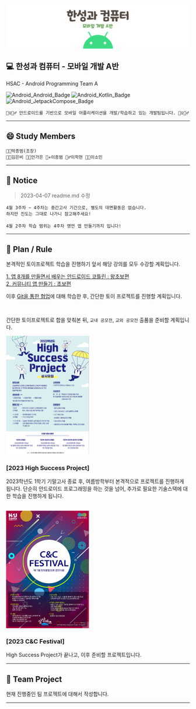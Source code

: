 ![Title](readme.img/img.hsac.mobile.png)

## **💻 한성과 컴퓨터 - 모바일 개발 A반**
HSAC - Android Programming Team A

  ![Android_Android_Badge](https://img.shields.io/badge/Android-3DDC84?style=for-the-badge&logo=Android&logoColor=white)
  ![Android_Kotlin_Badge](https://img.shields.io/badge/Kotlin-7F52FF?style=for-the-badge&logo=Kotlin&logoColor=white)
  ![Android_JetpackCompose_Badge](https://img.shields.io/badge/JetPack_Compose-4285F4?style=for-the-badge&logo=JetpackCompose&logoColor=white)

    🤹‍♀️🤹‍♂️ 안드로이드를 기반으로 모바일 어플리케이션을 개발/학습하고 있는 개발팀입니다. 🤹‍♀️🤹‍♂️

---

## **😄 Study Members**

    👨‍🔧박종범(조장) 
    👩‍🌾김은비 👩‍🎨안가은 👨‍✈️이종범 🕵️‍♂️이학현 👩‍🚒이소민

---
 ## **📢 Notice**
> 2023-04-07 readme.md 수정


    4월 3주차 ~ 4주차는 중간고사 기간으로, 별도의 대면활동은 없습니다.
    하지만 진도는 그대로 나가니 참고해주세요!

    4월 2주차 학습 범위는 4주차 명언 앱 만들기까지 입니다!

---

## **📖 Plan / Rule**

본격적인 토이프로젝트 학습을 진행하기 앞서 해당 강의를 모두 수강할 계획입니다.

[1. 앱 8개를 만들면서 배우는 안드로이드 코틀린 : 왕초보편](https://inf.run/kVea)\
[2. 커뮤니티 앱 만들기 : 초보편](https://inf.run/ibSz)

이후 [Git을 통한 협업](https://youtu.be/1I3hMwQU6GU)에 대해 학습한 후, 간단한 토이 프로젝트를 진행할 계획입니다.

</br>

간단한 토이프로젝트로 합을 맞춰본 뒤, `교내 공모전`, `교외 공모전` 출품을 준비할 계획입니다.

<img src="readme.img/img.hsac.notice1.PNG" width="45%">

### [2023 High Success Project]

2023학년도 1학기 기말고사 종료 후, 여름방학부터 본격적으로 프로젝트를 진행하게 됩니다. 단순히 안드로이드 프로그래밍을 하는 것을 넘어, 추가로 필요한 기술스택에 대한 학습을 진행하게 됩니다.

</br>

<img src="readme.img/img.hsac.cncfestival.jpg" width="45%">


### [2023 C&C Festival]

High Success Project가 끝나고, 이후 준비할 프로젝트입니다.

---

## 🚩 Team Project
현재 진행중인 팀 프로젝트에 대해서 작성합니다.

---